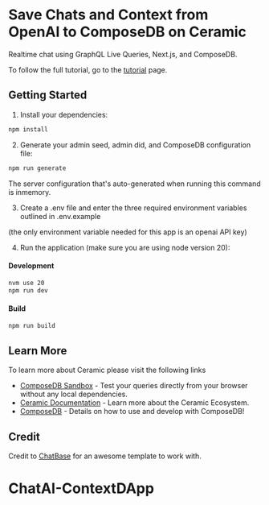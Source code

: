 # Save Chats and Context from OpenAI to ComposeDB on Ceramic

Realtime chat using GraphQL Live Queries, Next.js, and ComposeDB.

To follow the full tutorial, go to the [tutorial](/tutorial.md) page.

## Getting Started

1. Install your dependencies:

```bash
npm install
```

2. Generate your admin seed, admin did, and ComposeDB configuration file:

```bash
npm run generate
```

The server configuration that's auto-generated when running this command is inmemory.

3. Create a .env file and enter the three required environment variables outlined in .env.example

(the only environment variable needed for this app is an openai API key)

4. Run the application (make sure you are using node version 20):

#### Development
```bash
nvm use 20
npm run dev
```

#### Build
```bash
npm run build
```

## Learn More

To learn more about Ceramic please visit the following links

- [ComposeDB Sandbox](https://composedb.js.org/sandbox) - Test your queries directly from your browser without any local dependencies.
- [Ceramic Documentation](https://developers.ceramic.network/learn/welcome/) - Learn more about the Ceramic Ecosystem.
- [ComposeDB](https://composedb.js.org/) - Details on how to use and develop with ComposeDB!

## Credit

Credit to [ChatBase](https://github.com/notrab/chatbase) for an awesome template to work with.


# ChatAI-ContextDApp
